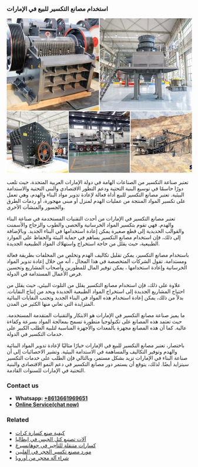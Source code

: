 <h3>استخدام مصانع التكسير للبيع في الإمارات</h3><img src='1701850497.jpg' alt=''><p>تعتبر صناعة التكسير من الصناعات الهامة في دولة الإمارات العربية المتحدة، حيث تلعب دورًا حاسمًا في توسيع البنية التحتية ودعم التطور الاقتصادي والبنى التحتية والاستدامة البيئية. تعتبر مصانع التكسير للبيع أداة فعالة لإعادة تدوير مواد البناء والهدم، وهي تعمل على تكسير المواد المنتجة من عمليات الهدم لمنزل أو مبنى مهجورة، أو ردمات الطرق والجسور والمنشآت الأخرى.</p><p>تعتبر مصانع التكسير في الإمارات من أحدث التقنيات المستخدمة في صناعة البناء والهدم. فهي تقوم بتكسير المواد الخرسانية والحصى والطوب والزجاج والأسمنت والقوالب الحديدية إلى قطع صغيرة يمكن إعادة استخدامها في البناء الجديد. وبالإضافة إلى ذلك، فإن استخدام مصانع التكسير يساهم في حماية البيئة والحفاظ على الموارد الطبيعية، حيث يقلل من حاجة استخراج واستهلاك المواد الطبيعية الجديدة.</p><p>باستخدام مصانع التكسير، يمكن تقليل تكاليف الهدم وتخلص من المخلفات بطريقة فعالة ومستدامة. تقول الشركات المتخصصة في هذا المجال ، أنه من خلال إعادة تدوير المواد الخرسانية وإعادة استخدامها ، يمكن توفير المال للمطورين وأصحاب المشاريع وتحسين فرص الأعمال المستدامة في الدولة.</p><p>علاوة على ذلك، فإن استخدام مصانع التكسير يقلل من التلوث البيئي، حيث يقلل من احتياج المشاريع الجديدة إلى استخراج المواد الطبيعية الجديدة ويحد من إنتاج النفايات. بدلاً من ذلك، يمكن إعادة استخدام هذه المواد في البناء الجديد وتجنب النفايات البنائية المتزايدة التي تعاني منها الكثير من المدن.</p><p>ما يميز صناعة مصانع التكسير في الإمارات هو الابتكار والتقنيات المتقدمة المستخدمة. حيث تعتمد هذه المصانع على تكنولوجيا متطورة تسمح بمعالجة المواد بسرعة وكفاءة عالية. كما أن هذه المصانع مجهزة بالمعدات والأجهزة المناسبة لتلبية الطلب الكبير على خدمات التكسير في الدولة.</p><p>باختصار، تعتبر مصانع التكسير للبيع في الإمارات خيارًا مثاليًا لإعادة تدوير المواد البنائية والهدم وتوفير التكاليف والمساهمة في الاستدامة البيئية. وتشير الاحصائيات إلى أن صناعة البناء في الإمارات تزيد بشكل مستمر، وبالتالي فإن الطلب على خدمات التكسير سيتزايد أيضًا. لذلك، يتوقع أن يستمر دور مصانع التكسير في دعم النمو الاقتصادي والبنية التحتية في الإمارات للسنوات القادمة.</p><h3>Contact us</h3><ul><li><strong>Whatsapp:&nbsp;<a href="https://wa.me/8613661969651">+8613661969651</a></strong></li><li><a href="https://swt.shibang-china.com/?git&amp;zhl&amp;استخدام مصانع التكسير للبيع في الإمارات"><strong>Online Service(chat now)</strong></a></li></ul><h3>Related</h3><ul><li><a href='كيفية صنع كسارة كرات.md'>كيفية صنع كسارة كرات</a></li><li><a href='آلات تصنيع كتل الجبس في إيطاليا.md'>آلات تصنيع كتل الجبس في إيطاليا</a></li><li><a href='كسارات متنقلة للتأجير في جوهانسبرغ.md'>كسارات متنقلة للتأجير في جوهانسبرغ</a></li><li><a href='مورد مصنع تكسير الحجر في الفلبين.md'>مورد مصنع تكسير الحجر في الفلبين</a></li><li><a href='شراء آلة محجر من أوروبا.md'>شراء آلة محجر من أوروبا</a></li></ul>